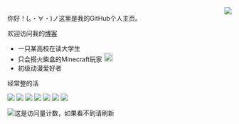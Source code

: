 <a href="#">
<img align="right" src="https://github-readme-stats.vercel.app/api?username=mzdluo123&show_icons=true&hide_border=true&icon_color=586069&title_color=a0a9af">
</a>

你好！(。・∀・)ノ这里是我的GitHub个人主页。

欢迎访问我的[博客](https://mzdluo123.github.io/) 

* 一只某高校在读大学生
* 只会搭火柴盒的Minecraft玩家 <img src="https://raw.githubusercontent.com/mzdluo123/blog_imgs/master/img/mc.ico" height="20" width="20"/> 
* 初级动漫爱好者


经常整的活

![](https://img.shields.io/badge/-Kotlin-orange?style=flat-square&logo=Kotlin&logoColor=fff)
![](https://img.shields.io/badge/-Python-3e74a2?style=flat-square&logo=Python&logoColor=fff)
![](https://img.shields.io/badge/-Java-ab7221?style=flat-square&logo=Java&logoColor=fff)
![](https://img.shields.io/badge/-Docker-2496ED?style=flat-square&logo=Docker&logoColor=fff)
![](https://img.shields.io/badge/-Linux-000000?style=flat-square&logo=Linux&logoColor=fff)
![](https://img.shields.io/badge/-Windows-0078D6?style=flat-square&logo=Windows)
![](https://img.shields.io/badge/-Android-green?style=flat-square&logo=Android&logoColor=fff)

![这是访问量计数，如果看不到请刷新](https://jwenjian-visitor-badge-5.glitch.me/badge?page_id=mzdluo123.mzdluo123.readme)
